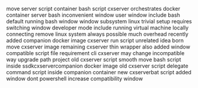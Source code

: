 move server script container bash script cxserver orchestrates docker container server bash inconvenient window user window include bash default running bash window window subsystem linux trivial setup requires switching window developer mode include running virtual machine locally connecting remove linux system always possible much overhead recently added companion docker image cxserver run script unrelated idea born move cxserver image remaining cxserver thin wrapper also added window compatible script file requirement cli cxserver may change incompatible way upgrade path project old cxserver script smooth move bash script inside ssdkcxservercompanion docker image old cxserver script delegate command script inside companion container new cxserverbat script added window dont powershell increase compatibility window